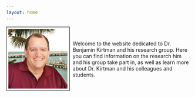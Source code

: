 ```yaml
---
layout: home
---
```

<div style="display: flex; align-items: center;">
  <div style="flex: 1;">
    <img src="/assets/images/kirtman_pic.jpg" alt="Dr. Benjamin Kirtman" style="width: 300px; border: 1px solid black; padding: 5px;">
  </div>
  <div style="flex: 2; padding-left: 20px;">
    Welcome to the website dedicated to Dr. Benjamin Kirtman and his research group. Here you can find information on the research him and his group take part in, as well as learn more about Dr. Kirtman and his colleagues and students.
  </div>
</div>
